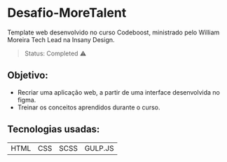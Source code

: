 # Desafio-MoreTalent
Template web desenvolvido no curso Codeboost, ministrado pelo William Moreira Tech Lead na Insany Design.

> Status: Completed ⚠️

## Objetivo:
+ Recriar uma aplicação web, a partir de uma interface desenvolvida no figma.
+ Treinar os conceitos aprendidos durante o curso.

## Tecnologias usadas:

<table>
  <tr>
    <td>HTML</td>
    <td>CSS</td>
    <td>SCSS</td>
    <td>GULP.JS</td>
  </tr>
</table>
